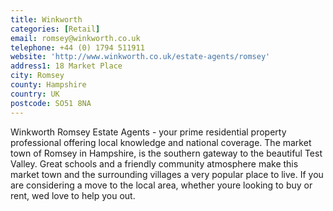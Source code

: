 ```yaml
---
title: Winkworth
categories: [Retail]
email: romsey@winkworth.co.uk
telephone: +44 (0) 1794 511911
website: 'http://www.winkworth.co.uk/estate-agents/romsey'
address1: 18 Market Place
city: Romsey
county: Hampshire
country: UK
postcode: SO51 8NA
---
```

Winkworth Romsey Estate Agents - your prime residential property professional offering local knowledge and national coverage. The market town of Romsey in Hampshire, is the southern gateway to the beautiful Test Valley. Great schools and a friendly community atmosphere make this market town and the surrounding villages a very popular place to live. If you are considering a move to the local area, whether youre looking to buy or rent, wed love to help you out.
